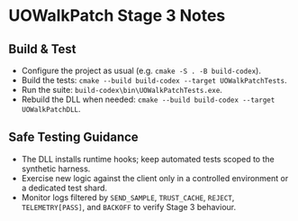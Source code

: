 # UOWalkPatch Stage 3 Notes

## Build & Test
- Configure the project as usual (e.g. `cmake -S . -B build-codex`).
- Build the tests: `cmake --build build-codex --target UOWalkPatchTests`.
- Run the suite: `build-codex\bin\UOWalkPatchTests.exe`.
- Rebuild the DLL when needed: `cmake --build build-codex --target UOWalkPatchDLL`.

## Safe Testing Guidance
- The DLL installs runtime hooks; keep automated tests scoped to the synthetic harness.
- Exercise new logic against the client only in a controlled environment or a dedicated test shard.
- Monitor logs filtered by `SEND_SAMPLE`, `TRUST_CACHE`, `REJECT`, `TELEMETRY[PASS]`, and `BACKOFF` to verify Stage 3 behaviour.
